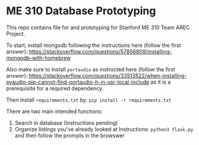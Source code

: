 # ME 310 Database Prototyping
This repo contains file for and prototyping for Stanford ME 310 Team AREC Project.

To start, install mongodb following the instructions here (follow the first answer):
https://stackoverflow.com/questions/57856809/installing-mongodb-with-homebrew

Also make sure to install `portaudio` as instructed here (follow the first answer):
https://stackoverflow.com/questions/33513522/when-installing-pyaudio-pip-cannot-find-portaudio-h-in-usr-local-include
as it is a prerequisite for a required dependency.

Then install `requirements.txt` by:
`pip install -r requirements.txt`

There are two main intended functions:
1. Search in database
  (Instructions pending)
2. Organize listings you've already looked at
  Instructions: `python3 flask.py` and then follow the prompts in the browswer

